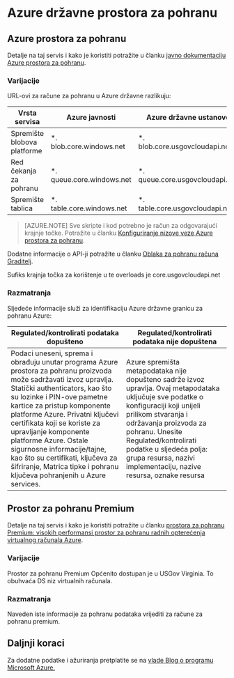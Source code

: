 <properties
    pageTitle="Azure državne dokumentaciju | Microsoft Azure"
    description="Ovo omogućuje comparision značajki i upute na razvoj aplikacija za državne ustanove Azure"
    services="Azure-Government"
    cloud="gov" 
    documentationCenter=""
    authors="ryansoc"
    manager="zakramer"
    editor=""/>

<tags
    ms.service="multiple"
    ms.devlang="na"
    ms.topic="article"
    ms.tgt_pltfrm="na"
    ms.workload="azure-government"
    ms.date="10/13/2016"
    ms.author="ryansoc"/>


#  <a name="azure-government-storage"></a>Azure državne prostora za pohranu

##  <a name="azure-storage"></a>Azure prostora za pohranu

Detalje na taj servis i kako je koristiti potražite u članku [javno dokumentaciju Azure prostora za pohranu](https://azure.microsoft.com/documentation/services/storage/).

### <a name="variations"></a>Varijacije

URL-ovi za račune za pohranu u Azure državne razlikuju:

Vrsta servisa|Azure javnosti|Azure državne ustanove
---|---|---
Spremište blobova platforme|*. blob.core.windows.net|*. blob.core.usgovcloudapi.net
Red čekanja za pohranu|*. queue.core.windows.net|*. queue.core.usgovcloudapi.net
Spremište tablica|*. table.core.windows.net| *. table.core.usgovcloudapi.net

>[AZURE.NOTE] Sve skripte i kod potrebno je račun za odgovarajući krajnje točke.  Potražite u članku [Konfiguriranje nizove veze Azure prostora za pohranu](../storage-configure-connection-string.md#creating-a-connection-string-to-the-explicit-storage-endpoint). 

Dodatne informacije o API-ji potražite u članku <a href="https://msdn.microsoft.com/en-us/library/azure/mt616540.aspx">Oblaka za pohranu računa Graditelj</a>.

Sufiks krajnja točka za korištenje u te overloads je core.usgovcloudapi.net 

### <a name="considerations"></a>Razmatranja

Sljedeće informacije služi za identifikaciju Azure državne granicu za pohranu Azure:

| Regulated/kontrolirati podataka dopušteno | Regulated/kontrolirati podataka nije dopuštena |
|--------------------------------------------------------------------------------------|-----------------------------------------------------------------------------------------------------------------------------------------------------------------------------------------------------------------------------------------------------------------------------------------------------------------|
| Podaci uneseni, sprema i obrađuju unutar programa Azure prostora za pohranu proizvoda može sadržavati izvoz upravlja. Statički authenticators, kao što su lozinke i PIN-ove pametne kartice za pristup komponente platforme Azure. Privatni ključevi certifikata koji se koriste za upravljanje komponente platforme Azure. Ostale sigurnosne informacije/tajne, kao što su certifikati, ključeva za šifriranje, Matrica tipke i pohranu ključeva pohranjenih u Azure services. | Azure spremišta metapodataka nije dopušteno sadrže izvoz upravlja. Ovaj metapodataka uključuje sve podatke o konfiguraciji koji unijeli prilikom stvaranja i održavanja proizvoda za pohranu.  Unesite Regulated/kontrolirati podatke u sljedeća polja: grupa resursa, nazivi implementaciju, nazive resursa, oznake resursa  

##  <a name="premium-storage"></a>Prostor za pohranu Premium

Detalje na taj servis i kako je koristiti potražite u članku [prostora za pohranu Premium: visokih performansi prostor za pohranu radnih opterećenja virtualnog računala Azure](../storage/storage-premium-storage.md).

###  <a name="variations"></a>Varijacije

Prostor za pohranu Premium Općenito dostupan je u USGov Virginia. To obuhvaća DS niz virtualnih računala. 

### <a name="considerations"></a>Razmatranja

Naveden iste informacije za pohranu podataka vrijediti za račune za pohranu premium. 

##  <a name="next-steps"></a>Daljnji koraci

Za dodatne podatke i ažuriranja pretplatite se na <a href="https://blogs.msdn.microsoft.com/azuregov/">vlade Blog o programu Microsoft Azure.</a>
